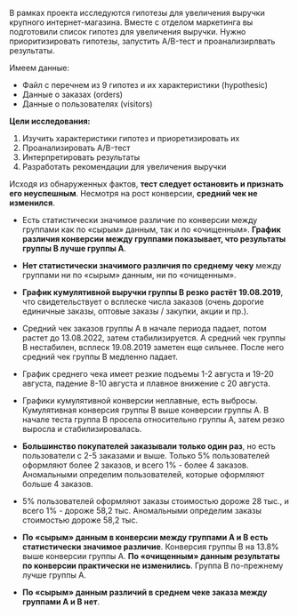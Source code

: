 В рамках проекта исследуются гипотезы для увеличения выручки крупного интернет-магазина. Вместе с отделом маркетинга вы подготовили список гипотез для увеличения выручки.
Нужно приоритизировать гипотезы, запустить A/B-тест и проанализирлвать результаты. 

Имеем данные:

- Файл с перечнем из 9 гипотез и их характеристики (hypothesic)
- Данные о заказах (orders)
- Данные о пользователях (visitors)

**Цели исследования:**
1. Изучить характеристики гипотез и приоретизировать их
2. Проанализировать A/B-тест
3. Интерпретировать результаты
4. Разработать рекомендации для увеличения выручки

Исходя из обнаруженных фактов, **тест следует остановить и признать его неуспешным**. Несмотря на рост конверсии, **средний чек не изменился**.

- Есть статистически значимое различие по конверсии между группами как по «сырым» данным, так и по «очищенным». **График различия конверсии между группами показывает, что результаты группы B лучше группы A**.

- **Нет статистически значимого различия по среднему чеку** между группами ни по «сырым» данным, ни по «очищенным». 

- **График кумулятивной выручки группы B резко растёт 19.08.2019**, что свидетельствует о всплеске числа заказов (очень дорогие единичные заказы, оптовые заказы / закупки, акции и пр.).

- Средний чек заказов группы A в начале периода падает, потом растет до 13.08.2022, затем стабилизируется. А средний чек группы B нестабилен, всплеск 19.08.2019 заметен еще сильнее. После него средний чек группы B медленно падает.

- График среднего чека имеет резкие подъемы 1-2 августа и 19-20 августа, падение 8-10 августа и плавное внижение с 20 августа. 

- Графики кумулятивной конверсии неплавные, есть выбросы. Кумулятивная конверсия группы B выше конверсии группы A. В начале теста группа B просела относительно группы A, затем резко выросла и стабилизировалась.

- **Большинство покупателей заказывали только один раз**, но есть пользователи с 2-5 заказами и выше. Только 5% пользователей оформляют более 2 заказов, и всего 1% - более 4 заказов. Аномальными определим пользователей, которые оформляют больше 4 заказов.

- 5% пользователей оформляют заказы стоимостью дороже 28 тыс., и всего 1% - дороже 58,2 тыс. Аномальными определим заказы стоимостью дороже 58,2 тыс.

- **По «сырым» данным в конверсии между группами A и B есть статистически значимое различие**. Конверсия группы B на 13.8% выше конверсии группы A. **По «очищенным» данным результаты по конверсии практически не изменились**. Группа B по-прежнему лучше группы A.

- **По «сырым» данным различий в среднем чеке заказа между группами A и B нет**. 
